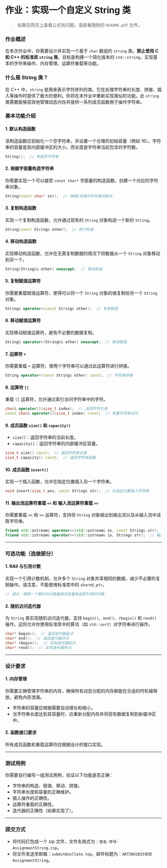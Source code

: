 # 作业：实现一个自定义 String 类

> 如果在网页上查看公式有问题，请查看随附的 `README.pdf` 文件。

### 作业概述
在本次作业中，你需要设计并实现一个基于 `char` 数组的 `string` 类。**禁止使用 C 和 C++ 的标准库 `string` 类**。目标是构建一个简化版本的 `std::string`，实现基本的字符串操作、内存管理、运算符重载等功能。

### 什么是 String 类？

在 C++ 中，`string` 是用来表示字符序列的类。它在处理字符串的长度、拼接、插入等操作时提供了极大的便利。你将在本作业中重新实现类似的功能。此 `string` 类需要能够高效地管理动态内存并提供一系列成员函数用于操作字符串。

### 基本功能介绍

#### 1. 默认构造函数

该构造函数应初始化一个空字符串，并设置一个合理的初始容量（例如 16）。字符串的容量是其内部缓冲区的大小，而长度是字符串当前包含的字符数。

```cpp
String();  // 构造空字符串
```

#### 2. 根据字面量构造字符串

你需要实现一个可以接受 `const char*` 字面量的构造函数，创建一个对应的字符串对象。

```cpp
String(const char* str);  // 使用C风格的字符串初始化
```

#### 3. 复制构造函数

实现一个复制构造函数，允许通过现有的 `String` 对象构造一个新的 `String`。

```cpp
String(const String& other);  // 拷贝构造
```

#### 4. 移动构造函数

实现移动构造函数，允许在无需复制数据的情况下将数据从一个 `String` 对象移动到另一个。

```cpp
String(String&& other) noexcept;  // 移动构造
```

#### 5. 复制赋值运算符

你需要重载赋值运算符，使得可以将一个 `String` 对象的值复制给另一个 `String` 对象。

```cpp
String& operator=(const String& other);  // 复制赋值
```

#### 6. 移动赋值运算符

实现移动赋值运算符，避免不必要的数据复制。

```cpp
String& operator=(String&& other) noexcept;  // 移动赋值
```

#### 7. 运算符 `+`

你需要重载 `+` 运算符，使两个字符串可以通过此运算符进行拼接。

```cpp
String operator+(const String& other) const;  // 字符串拼接
```

#### 8. 运算符 `[]`

重载 `[]` 运算符，允许通过索引访问字符串中的字符。

```cpp
char& operator[](size_t index);  // 返回字符引用
const char& operator[](size_t index) const;  // 常量字符串访问
```

#### 9. 成员函数 `size()` 和 `capacity()`

- `size()`：返回字符串的当前长度。
- `capacity()`：返回字符串的内部缓冲区容量。

```cpp
size_t size() const;  // 返回字符串长度
size_t capacity() const;  // 返回字符串容量
```

#### 10. 成员函数 `insert()`

实现一个插入函数，允许在指定位置插入另一个字符串。

```cpp
void insert(size_t pos, const String& str);  // 在指定位置插入字符串
```

#### 11. 输出流运算符重载 `<<` 和 输入流运算符重载 `>>`

你需要重载 `<<` 和 `>>` 运算符，支持将 `String` 对象输出到输出流以及从输入流中读取字符串。

```cpp
friend std::ostream& operator<<(std::ostream& os, const String& str);  // 输出流重载
friend std::istream& operator>>(std::istream& is, String& str);  // 输入流重载
```

---

### 可选功能（选做部分）

#### 1. RAII 与引用计数

实现一个引用计数机制，允许多个 `String` 对象共享相同的数据，减少不必要的复制操作。请注意，不能使用标准库中的 `shared_ptr`。

```cpp
// 提示：使用一个额外的计数器成员变量来追踪引用的次数
```

#### 2. 随机访问迭代器

为 `String` 类实现随机访问迭代器，支持 `begin()`、`end()`、`rbegin()` 和 `rend()` 操作。这将允许你使用标准库中的算法（如 `std::sort`）对字符串进行操作。

```cpp
char* begin();  // 返回迭代器起点
char* end();  // 返回迭代器终点
char* rbegin();  // 反向迭代器起点
char* rend();  // 反向迭代器终点
```

---

### 设计要求

#### 1. 内存管理

你需要正确管理字符串的内存，确保所有动态分配的内存都能在合适的时机被释放，避免内存泄漏。

- 字符串的容量应根据需要自动增长和缩小。
- 当字符串长度达到其容量时，应重新分配内存并将现有数据复制到新缓冲区中。

#### 2. 函数接口要求

所有成员函数和重载运算符应根据设计的接口实现。

---

### 测试用例

你需要自行编写一组测试用例，验证以下功能是否正确：

- 字符串的构造、赋值、移动、拼接。
- 字符串长度和容量的正确维护。
- 插入操作的正确性。
- 运算符重载的正确性。
- 迭代器的正确性（如果实现了）。

---

### 提交方式

- 将代码打包成一个 zip 文件，文件名格式为：`姓名-学号-AssignmentString.zip`。
- 将文件发送至邮箱：`submit@vollate.top`，邮件标题为：`ARTINX2025视觉AssignmentString`。
